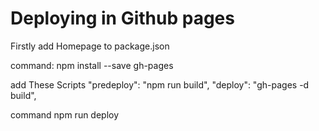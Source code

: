 # Deploying in Github pages

Firstly add Homepage to package.json

command:
npm install --save gh-pages

add These Scripts
"predeploy": "npm run build",
"deploy": "gh-pages -d build",

command
npm run deploy

